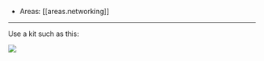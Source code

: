 
- Areas: [[areas.networking]]

---

Use a kit such as this:

![](https://raw.githubusercontent.com/zubayrrr/twiki/main/bin/image.jw8jk0psbwp.png)
